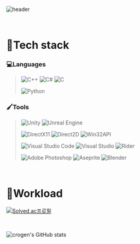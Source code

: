 ![header](https://capsule-render.vercel.app/api?type=soft&color=282A36&height=200&section=header&text=Hello&fontSize=90&fontColor=F8F8F2&animation=fadeIn&desc=YounghwanChoi&descAlignY=90)

<br>

# 📍Tech stack
### 💻Languages
> ![C++](https://img.shields.io/badge/c++-%2300599C.svg?style=for-the-badge&logo=c%2B%2B&logoColor=white)
> ![C#](https://img.shields.io/badge/c%23-%23239120.svg?style=for-the-badge&logo=csharp&logoColor=white)
> ![C](https://img.shields.io/badge/c-%2300599C.svg?style=for-the-badge&logo=c&logoColor=white)
> 
> ![Python](https://img.shields.io/badge/python-3670A0?style=for-the-badge&logo=python&logoColor=ffdd54)
 
### 🖌️Tools 
> ![Unity](https://img.shields.io/badge/unity-%23000000.svg?style=for-the-badge&logo=unity&logoColor=white)
> ![Unreal Engine](https://img.shields.io/badge/unrealengine-%23313131.svg?style=for-the-badge&logo=unrealengine&logoColor=white)
>
> ![DirectX11](https://img.shields.io/badge/directx11-%2364f.svg?style=for-the-badge&color=green)
> ![Direct2D](https://img.shields.io/badge/direct2D-%2364f.svg?style=for-the-badge&color=green)
> ![Win32API](https://img.shields.io/badge/win32api-%2364f.svg?style=for-the-badge&logo=window&logoColor=white)
>
> ![Visual Studio Code](https://img.shields.io/badge/Visual%20Studio%20Code-0078d7.svg?style=for-the-badge&logo=visual-studio-code&logoColor=white)
> ![Visual Studio](https://img.shields.io/badge/Visual%20Studio-5C2D91.svg?style=for-the-badge&logo=visual-studio&logoColor=white)
> ![Rider](https://img.shields.io/badge/Rider-000000.svg?style=for-the-badge&logo=Rider&logoColor=white&color=black&labelColor=crimson)
>
> ![Adobe Photoshop](https://img.shields.io/badge/adobe%20photoshop-%2331A8FF.svg?style=for-the-badge&logo=adobe%20photoshop&logoColor=white)
> ![Aseprite](https://img.shields.io/badge/Aseprite-FFFFFF?style=for-the-badge&logo=Aseprite&logoColor=#7D929E)
> ![Blender](https://img.shields.io/badge/blender-%23F5792A.svg?style=for-the-badge&logo=blender&logoColor=white)

<br>

# 📍Workload
<p><a href="https://solved.ac/younghwan0407">
<img src="http://mazassumnida.wtf/api/v2/generate_badge?boj=younghwan0407" alt="Solved.ac프로필">
</a></p>

<br>

![crogen's GitHub stats](https://github-readme-stats.vercel.app/api?username=Crogen0407&hide=stars,contribs&count_private=true&show_icons=true&&theme=dracula)
